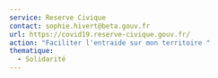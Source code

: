 ```yaml
---
service: Reserve Civique
contact: sophie.hivert@beta.gouv.fr
url: https://covid19.reserve-civique.gouv.fr/
action: "Faciliter l'entraide sur mon territoire "
thematique:
  - Solidarité
---
```

